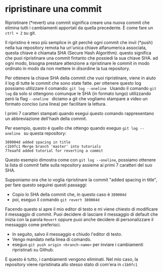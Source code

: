 # ripristinare una commit

Ripristinare (\*revert) una commit significa creare una nuova commit che elimina tutti
i cambiamenti apportati da quella precedente. È come fare un `ctrl + Z` su git.

Il ripristino è reso più semplice in git perchè ogni commit che invii (\*push) nella tua repository remota ha un'unica chiave alfanumerica associata, questa chiave è chiamata SHA (Secure Hash Algorithm).
questo significa che puoi ripristinare una commit fintanto che possiedi la sua chiave SHA.
ad ogni modo, bisogna prestare attenzione a ripristinare le commit in modo ordinato in modo da non mettere in disordine la tua repository.

Per ottenere la chiave SHA della commit che vuoi ripristinare, viene in aiuto il log di tutte le commit che sono state fatte.
per ottenere questo log possiamo utilizzare il comando:
`git log --oneline `
Usando il comando `git log` da solo si ottengono comunque le SHA (in formato lungo)
utilizzando però la flag `--oneline ` diciamo a git che vogliamo stampare a video un formato conciso (una linea) per facilitare la lettura.

I primi 7 caratteri stampati quando esegui questo comando rappresentano un abbreviazione dell'hash della commit.

Per esempio, questo è quello che ottengo quando eseguo `git log --oneline ` su questa repository:

```
389004d added spacing in title
c1b9fc1 Merge branch 'master' into tutorials
77eaafd added tutorial for reverting a commit
```

Questo esempio dimostra come con `git log --oneline`, possiamo ottenere la lista di commit fatte sulla repository assieme ai primi 7 caratteri del suo SHA.

Supponiamo ora che io voglia ripristinare la commit "added spacing in title", per fare questo seguirei questi passaggi:

- Copio lo SHA della commit che, in questo caso è `389004d`
- poi, eseguo il comando `git revert 389004d`

Facendo questo si apre il mio editor di testo e mi viene chiesto di modificare il messaggio di commit.
Puoi decidere di lasciare il messaggio di default che inizia con la parola `Revert`
oppure puoi anche decidere di personalizzare il messaggio come preferisci.

- In seguito, salvo il messaggio e chiudo l'editor di testo.
- Vengo mandato nella linea di comando.
- eseguo `git push origin <branch-name>` per inviare i cambiamenti ripristinati su Github.

E questo è tutto, i cambiamenti vengono eliminati. Nel mio caso, la repository viene ripristinata allo stesso stato di com'era in `c1b9fc1`

